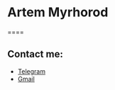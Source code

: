 # Artem Myrhorod
====
## Contact me:
* [Telegram](@ArtemMyrhorod "Telegram")
* [Gmail](mirgorodartem@gmail.com "Gmail")